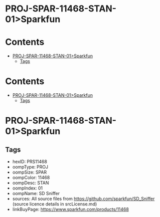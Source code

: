
PROJ-SPAR-11468-STAN-01>Sparkfun
================================

Contents
========

* [PROJ-SPAR-11468-STAN-01>Sparkfun](#proj-spar-11468-stan-01sparkfun)
	* [Tags](#tags)

Contents
========

* [PROJ-SPAR-11468-STAN-01>Sparkfun](#proj-spar-11468-stan-01sparkfun)
	* [Tags](#tags)

# PROJ-SPAR-11468-STAN-01>Sparkfun

## Tags

- hexID: PRS11468
- oompType: PROJ
- oompSize: SPAR
- oompColor: 11468
- oompDesc: STAN
- oompIndex: 01
- oompName: SD Sniffer
- sources: All source files from https://github.com/sparkfun/SD_Sniffer (source licence details in srcLicense.md)
- linkBuyPage: https://www.sparkfun.com/products/11468
